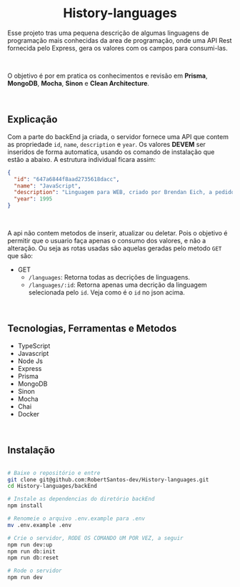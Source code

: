 <h1 align="center">History-languages</h1>

Esse projeto tras uma pequena descrição de algumas linguagens de programação mais conhecidas da area de programação, onde uma API Rest fornecida pelo Express, gera os valores com os campos para consumi-las.

</br>

O objetivo é por em pratica os conhecimentos e revisão em **Prisma**, **MongoDB**, **Mocha**, **Sinon** e **Clean Architecture**. 

</br>

## Explicação

<!-- ### BackEnd -->
Com a parte do backEnd ja criada, o servidor fornece uma API que contem as propriedade `id`, `name`, `description` e `year`. Os valores **DEVEM** ser inseridos de forma automatica, usando os comando de instalação que estão a abaixo. A estrutura individual ficara assim:
```json
{
  "id": "647a6844f8aad2735618dacc",
  "name": "JavaScript",
  "description": "Linguagem para WEB, criado por Brendan Eich, a pedido da empresa Netscape",
  "year": 1995
}
```

</br>

A api não contem metodos de inserir, atualizar ou deletar. Pois o objetivo é permitir que o usuario faça apenas o consumo dos valores, e não a alteração. Ou seja as rotas usadas são aquelas geradas pelo metodo `GET` que são:
- GET
    - `/languages`: Retorna todas as decrições de linguagens.
    - `/languages/:id`: Retorna apenas uma decrição da linguagem selecionada pelo `id`. Veja como é o `id` no json acima.

</br>

## Tecnologias, Ferramentas e Metodos

- TypeScript
- Javascript
- Node Js
- Express
- Prisma
- MongoDB
- Sinon
- Mocha
- Chai
- Docker

</br>

## Instalação

```bash

# Baixe o repositório e entre
git clone git@github.com:RobertSantos-dev/History-languages.git
cd History-languages/backEnd

# Instale as dependencias do diretório backEnd
npm install

# Renomeie o arquivo .env.example para .env
mv .env.example .env

# Crie o servidor, RODE OS COMANDO UM POR VEZ, a seguir
npm run dev:up
npm run db:init
npm run db:reset

# Rode o servidor
npm run dev

```
